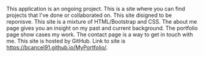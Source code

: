 This application is an ongoing project.
This is a site where you can find projects that I've done or collaborated on.
This site disigned to be reponisve.
This site is a mixture of HTML/Bootstrap and CSS.
The about me page gives you an insight on my past and current background.
The portfolio page show cases my work.
The contact page is a way to get in touch with me.
This site is hosted by GitHub.
Link to site is  https://bcancel91.github.io/MyPortfolio/.